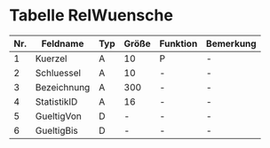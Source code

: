 # Tabelle RelWuensche


Nr.|Feldname|Typ|Größe|Funktion|Bemerkung
--|--|--|--|--|--
1|Kuerzel|A|10|P|-
2|Schluessel|A|10|-|-
3|Bezeichnung|A|300|-|-
4|StatistikID|A|16|-|-
5|GueltigVon|D|-|-|-
6|GueltigBis|D|-|-|-
